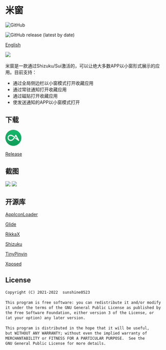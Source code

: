 # 米窗

![GitHub](https://img.shields.io/github/license/sunshine0523/Mi-FreeForm)

![GitHub release (latest by date)](https://img.shields.io/github/v/release/sunshine0523/Mi-FreeForm)

[English](README.md)

<img src="https://raw.githubusercontent.com/sunshine0523/Mi-FreeForm/master/app/src/main/res/mipmap/ic_launcher.png" width="100"/>

米窗是一款通过Shizuku/Sui激活的，可以让绝大多数APP以小窗形式展示的应用。目前支持：
- 通过全局侧边栏以小窗模式打开收藏应用
- 通过常驻通知打开收藏应用
- 通过磁贴打开收藏应用
- 使发送通知的APP以小窗模式打开

## 下载
[![酷安](images/coolapk.png)](https://www.coolapk.com/apk/com.sunshine.freeform)

[Release](https://github.com/sunshine0523/Mi-FreeForm/releases/)


## 截图
<img src="https://raw.githubusercontent.com/sunshine0523/Mi-FreeForm/master/images/screenshot_1.jpg" width="500"/>
<img src="https://raw.githubusercontent.com/sunshine0523/Mi-FreeForm/master/images/screenshot_2.jpg" width="500"/>

## 开源库
[AppIconLoader](https://github.com/zhanghai/AppIconLoader)

[Glide](https://github.com/bumptech/glide)

[RikkaX](https://github.com/RikkaApps/RikkaX)

[Shizuku](https://github.com/RikkaApps/Shizuku)

[TinyPinyin](https://github.com/promeG/TinyPinyin)

[Xposed](https://github.com/rovo89/Xposed)

## License
```
Copyright (C) 2021-2022  sunshine0523

This program is free software: you can redistribute it and/or modify
it under the terms of the GNU General Public License as published by
the Free Software Foundation, either version 3 of the License, or
(at your option) any later version.

This program is distributed in the hope that it will be useful,
but WITHOUT ANY WARRANTY; without even the implied warranty of
MERCHANTABILITY or FITNESS FOR A PARTICULAR PURPOSE.  See the
GNU General Public License for more details.
```
